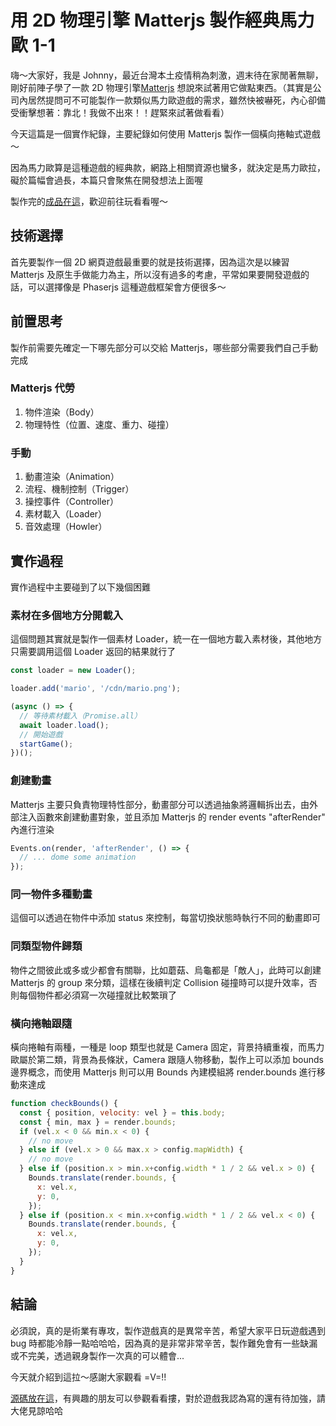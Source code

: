 # 用 2D 物理引擎 Matterjs 製作經典馬力歐 1-1

<SocialBlock hashtags="javascript,matterjs,mario" />

嗨～大家好，我是 Johnny，最近台灣本土疫情稍為刺激，週末待在家閒著無聊，剛好前陣子學了一款 2D 物理引擎[Matterjs](https://brm.io/matter-js/) 想說來試著用它做點東西。（其實是公司內居然提問可不可能製作一款類似馬力歐遊戲的需求，雖然快被嚇死，內心卻備受衝擊想著：靠北！我做不出來！！趕緊來試著做看看）

今天這篇是一個實作紀錄，主要紀錄如何使用 Matterjs 製作一個橫向捲軸式遊戲～

因為馬力歐算是這種遊戲的經典款，網路上相關資源也蠻多，就決定是馬力歐拉，礙於篇幅會過長，本篇只會聚焦在開發想法上面喔

製作完的[成品在這](https://johnnywang1994.github.io/p5-game/#/matter-mario)，歡迎前往玩看看喔～


## 技術選擇
首先要製作一個 2D 網頁遊戲最重要的就是技術選擇，因為這次是以練習 Matterjs 及原生手做能力為主，所以沒有過多的考慮，平常如果要開發遊戲的話，可以選擇像是 Phaserjs 這種遊戲框架會方便很多～


## 前置思考
製作前需要先確定一下哪先部分可以交給 Matterjs，哪些部分需要我們自己手動完成

### Matterjs 代勞
1. 物件渲染（Body）
2. 物理特性（位置、速度、重力、碰撞）

### 手動
1. 動畫渲染（Animation）
2. 流程、機制控制（Trigger）
3. 操控事件（Controller）
4. 素材載入（Loader）
5. 音效處理（Howler）


## 實作過程
實作過程中主要碰到了以下幾個困難

### 素材在多個地方分開載入
這個問題其實就是製作一個素材 Loader，統一在一個地方載入素材後，其他地方只需要調用這個 Loader 返回的結果就行了

```js
const loader = new Loader();

loader.add('mario', '/cdn/mario.png');

(async () => {
  // 等待素材載入（Promise.all）
  await loader.load();
  // 開始遊戲
  startGame();
})();
```

### 創建動畫
Matterjs 主要只負責物理特性部分，動畫部分可以透過抽象將邏輯拆出去，由外部注入函數來創建動畫對象，並且添加 Matterjs 的 render events "afterRender" 內進行渲染

```js
Events.on(render, 'afterRender', () => {
  // ... dome some animation
});
```

### 同一物件多種動畫
這個可以透過在物件中添加 status 來控制，每當切換狀態時執行不同的動畫即可

### 同類型物件歸類
物件之間彼此或多或少都會有關聯，比如蘑菇、烏龜都是「敵人」，此時可以創建 Matterjs 的 group 來分類，這樣在後續判定 Collision 碰撞時可以提升效率，否則每個物件都必須寫一次碰撞就比較繁瑣了

### 橫向捲軸跟隨
橫向捲軸有兩種，一種是 loop 類型也就是 Camera 固定，背景持續重複，而馬力歐屬於第二類，背景為長條狀，Camera 跟隨人物移動，製作上可以添加 bounds 邊界概念，而使用 Matterjs 則可以用 Bounds 內建模組將 render.bounds 進行移動來達成

```js
function checkBounds() {
  const { position, velocity: vel } = this.body;
  const { min, max } = render.bounds;
  if (vel.x < 0 && min.x < 0) {
    // no move
  } else if (vel.x > 0 && max.x > config.mapWidth) {
    // no move
  } else if (position.x > min.x+config.width * 1 / 2 && vel.x > 0) {
    Bounds.translate(render.bounds, {
      x: vel.x,
      y: 0,
    });
  } else if (position.x < min.x+config.width * 1 / 2 && vel.x < 0) {
    Bounds.translate(render.bounds, {
      x: vel.x,
      y: 0,
    });
  }
}
```


## 結論
必須說，真的是術業有專攻，製作遊戲真的是異常辛苦，希望大家平日玩遊戲遇到 bug 時都能冷靜一點哈哈哈，因為真的是非常非常辛苦，製作難免會有一些缺漏或不完美，透過親身製作一次真的可以體會...

今天就介紹到這拉～感謝大家觀看 =V=!!

[源碼放在這](https://github.com/johnnywang1994/matter-mario)，有興趣的朋友可以參觀看看摟，對於遊戲我認為寫的還有待加強，請大佬見諒哈哈

<SocialBlock hashtags="javascript,matterjs,mario" />
